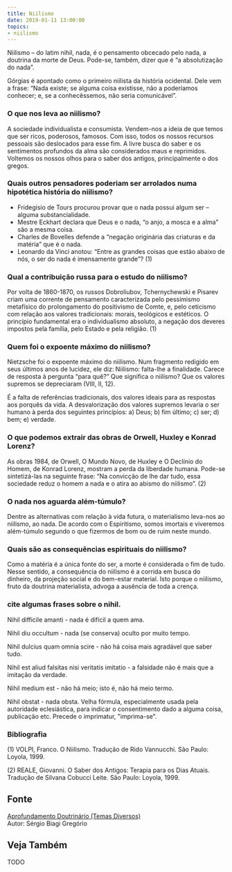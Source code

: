 ```yaml
---
title: Niilismo
date: 2019-01-11 13:00:00
topics: 
- niilismo
---
```


Niilismo – do latim nihil, nada, é o pensamento obcecado pelo nada,
a doutrina da morte de Deus. Pode-se, também, dizer que é “a
absolutização do nada”.

Górgias é apontado como o primeiro niilista da história ocidental. Dele
vem a frase: “Nada existe; se alguma coisa existisse, não a poderíamos
conhecer; e, se a conhecêssemos, não seria comunicável”.

### O que nos leva ao niilismo?
A sociedade individualista e consumista. Vendem-nos a ideia de que temos
que ser ricos, poderosos, famosos. Com isso, todos os nossos recursos
pessoais são deslocados para esse fim. A livre busca do saber e os
sentimentos profundos da alma são considerados maus e reprimidos.
Voltemos os nossos olhos para o saber dos antigos, principalmente o dos
gregos.

### Quais outros pensadores poderiam ser arrolados numa hipotética história do niilismo?
* Fridegísio de Tours procurou provar que o nada possui algum ser – alguma substancialidade.
* Mestre Eckhart declara que Deus e o nada, “o anjo, a mosca e a alma” são a mesma coisa.
* Charles de Bovelles defende a “negação originária das criaturas e da matéria” que é o nada.
* Leonardo da Vinci anotou: “Entre as grandes coisas que estão abaixo de nós, o ser do nada é imensamente grande”? (1)

### Qual a contribuição russa para o estudo do niilismo?
Por volta de 1860-1870, os russos Dobroliubov, Tchernychewski e Pisarev
criam uma corrente de pensamento caracterizada pelo pessimismo
metafísico do prolongamento do positivismo de Comte, e, pelo ceticismo
com relação aos valores tradicionais: morais, teológicos e estéticos. O
princípio fundamental era o individualismo absoluto, a negação dos
deveres impostos pela família, pelo Estado e pela religião. (1)

### Quem foi o expoente máximo do niilismo?
Nietzsche foi o expoente máximo do niilismo. Num fragmento redigido em
seus últimos anos de lucidez, ele diz: Niilismo: falta-lhe a
finalidade. Carece de resposta à pergunta “para quê?” Que significa o
niilismo? Que os valores supremos se depreciaram (VIII, II, 12).

É a falta de referências tradicionais, dos valores ideais para as
respostas aos porquês da vida. A desvalorização dos valores supremos
levaria o ser humano à perda dos seguintes princípios: a) Deus; b) fim
último; c) ser; d) bem; e) verdade.

### O que podemos extrair das obras de Orwell, Huxley e Konrad Lorenz?
As obras 1984, de Orwell, O Mundo Novo, de Huxley e O Declínio do
Homem, de Konrad Lorenz, mostram a perda da liberdade humana. Pode-se
sintetizá-las na seguinte frase: “Na convicção de lhe dar tudo, essa
sociedade reduz o homem a nada e o atira ao abismo do niilismo”. (2)

### O nada nos aguarda além-túmulo?
Dentre as alternativas com relação à vida futura, o materialismo
leva-nos ao niilismo, ao nada. De acordo com o Espiritismo, somos
imortais e viveremos além-túmulo segundo o que fizermos de bom ou de
ruim neste mundo.

### Quais são as consequências espirituais do niilismo?
Como a matéria é a única fonte do ser, a morte é considerada o fim de
tudo. Nesse sentido, a consequência do niilismo é a corrida em busca do
dinheiro, da projeção social e do bem-estar material. Isto porque o
niilismo, fruto da doutrina materialista, advoga a ausência de toda a
crença.

### cite algumas frases sobre o nihil.

Nihil difficile amanti - nada é difícil a quem ama.

Nihil diu occultum - nada (se conserva) oculto por muito tempo.

Nihil dulcius quam omnia scire - não há coisa mais agradável que
saber tudo.

Nihil est aliud falsitas nisi veritatis imitatio - a falsidade não
é mais que a imitação da verdade.

Nihil medium est - não há meio; isto é, não há meio termo.

Nihil obstat - nada obsta. Velha fórmula, especialmente usada pela
autoridade eclesiástica, para indicar o consentimento dado a alguma
coisa, publicação etc. Precede o imprimatur, "imprima-se".


### Bibliografia
(1) VOLPI, Franco. O Niilismo. Tradução de Rido Vannucchi. São Paulo:
Loyola, 1999.

(2) REALE, Giovanni. O Saber dos Antigos: Terapia para os Dias Atuais.
Tradução de Silvana Cobucci Leite. São Paulo: Loyola, 1999.

## Fonte
[Aprofundamento Doutrinário (Temas Diversos)](https://sites.google.com/view/aprofundamentodoutrinario/niilismo)  
Autor: Sérgio Biagi Gregório



## Veja Também
TODO


